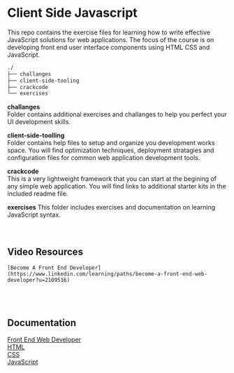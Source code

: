 # Client Side Javascript  
This repo contains the exercise files for learning how to write effective JavaScript solutions for web applications. The focus of the course is on developing front end user interface components using HTML CSS and JavaScript.
 
```bash
./
├── challanges
├── client-side-tooling
├── crackcode
└── exercises
```

__challanges__  
Folder contains additional exercises and challanges to help you perfect your UI development skills. 

__client-side-toolling__  
Folder contains help files to setup and organize you development works space. You will find optimization techniques, deployment stratagies and configuration files for common web application development tools.  

__crackcode__  
This is a very lightweight framework that you can start at the begining of any simple web application. You will find links to additional starter kits in the included readme file.  

__exercises__ 
This folder includes exercises and documentation on learning JavaScript syntax.  
<br/>
<br/>  

## Video Resources  
    [Become A Front End Developer](https://www.linkedin.com/learning/paths/become-a-front-end-web-developer?u=2109516)

<br/>
<br/>

## Documentation
[Front End Web Developer](https://developer.mozilla.org/en-US/docs/Learn/Front-end_web_developer)  
[HTML](https://developer.mozilla.org/en-US/docs/Web/HTML)  
[CSS](https://developer.mozilla.org/en-US/docs/Web/CSS)  
[JavaScript](https://developer.mozilla.org/en-US/docs/Web/JavaScript)